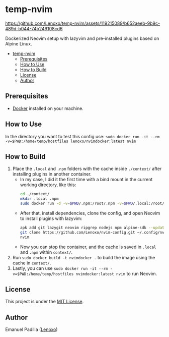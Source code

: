 # temp-nvim


https://github.com/Lenoxo/temp-nvim/assets/119215089/b652aeeb-9b9c-489d-b044-74b249108cd6


Dockerized Neovim setup with lazyvim and pre-installed plugins based on Alpine Linux.

<!--toc:start-->
- [temp-nvim](#temp-nvim)
  - [Prerequisites](#prerequisites)
  - [How to Use](#how-to-use)
  - [How to Build](#how-to-build)
  - [License](#license)
  - [Author](#author)
<!--toc:end-->

## Prerequisites
- [Docker](https://docs.docker.com/get-docker/) installed on your machine.

## How to Use

In the directory you want to test this config use: `sudo docker run -it --rm -v=$PWD:/home/temp/hostfiles lenoxo/nvimdocker:latest nvim`

## How to Build

1. Place the `.local` and `.npm` folders with the cache inside `./context/` after installing plugins in another container.
   - In my case, I did it the first time with a bind mount in the current working directory, like this:
     ```bash
     cd ./context/
     mkdir .local .npm
     sudo docker run -d -v=$PWD/.npm:/root/.npm -v=$PWD/.local:/root/.local --name alpvim alpine:latest tail -f /dev/null
     ```
   - After that, install dependencies, clone the config, and open Neovim to install plugins with lazyvim:
     ```bash
     apk add git lazygit neovim ripgrep nodejs npm alpine-sdk --update
     git clone https://github.com/Lenoxo/nvim-config.git ~/.config/nvim
     nvim
     ```
   - Now you can stop the container, and the cache is saved in `.local` and `.npm` within `context/`.
2. Run `sudo docker build -t nvimdocker .` to build the image using the cache in `context/`.
3. Lastly, you can use `sudo docker run -it --rm -v=$PWD:/home/temp/hostfiles nvimdocker:latest nvim` to run Neovim.

## License
This project is under the [MIT License](LICENSE).

## Author
Emanuel Padilla ([Lenoxo](https://github.com/Lenoxo))

